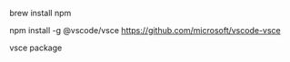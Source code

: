 brew install npm

npm install -g @vscode/vsce
https://github.com/microsoft/vscode-vsce

vsce package


